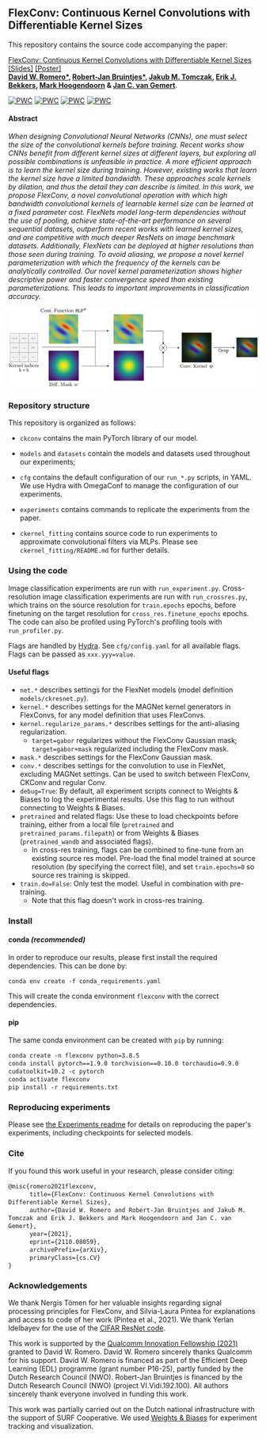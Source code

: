## FlexConv: Continuous Kernel Convolutions with Differentiable Kernel Sizes

This repository contains the source code accompanying the paper:

[FlexConv: Continuous Kernel Convolutions with Differentiable Kernel Sizes](https://arxiv.org/abs/2110.08059)  [[Slides]](https://app.slidebean.com/p/ef4087axxj/FlexConvs-Continuous-Kernel-Convolutions-with-Differentiable-Kernel-Sizes) [[Poster]](presentation/poster.pdf) <br/>**[David W. Romero*](https://www.davidromero.ml/), [Robert-Jan Bruintjes*](https://rjbruin.github.io), [Jakub M. Tomczak](https://jmtomczak.github.io/), [Erik J. Bekkers](https://erikbekkers.bitbucket.io/), [Mark Hoogendoorn](https://www.cs.vu.nl/~mhoogen/) & [Jan C. van Gemert](https://jvgemert.github.io)**.

[![PWC](https://img.shields.io/endpoint.svg?url=https://paperswithcode.com/badge/flexconv-continuous-kernel-convolutions-with-1/sequential-image-classification-on-noise)](https://paperswithcode.com/sota/sequential-image-classification-on-noise?p=flexconv-continuous-kernel-convolutions-with-1)
[![PWC](https://img.shields.io/endpoint.svg?url=https://paperswithcode.com/badge/flexconv-continuous-kernel-convolutions-with-1/sequential-image-classification-on-sequential-1)](https://paperswithcode.com/sota/sequential-image-classification-on-sequential-1?p=flexconv-continuous-kernel-convolutions-with-1)
[![PWC](https://img.shields.io/endpoint.svg?url=https://paperswithcode.com/badge/flexconv-continuous-kernel-convolutions-with-1/sequential-image-classification-on-sequential)](https://paperswithcode.com/sota/sequential-image-classification-on-sequential?p=flexconv-continuous-kernel-convolutions-with-1)
[![PWC](https://img.shields.io/endpoint.svg?url=https://paperswithcode.com/badge/flexconv-continuous-kernel-convolutions-with-1/time-series-on-speech-commands)](https://paperswithcode.com/sota/time-series-on-speech-commands?p=flexconv-continuous-kernel-convolutions-with-1)


#### Abstract
*When designing Convolutional Neural Networks (CNNs), one must select the size of the convolutional kernels before training. Recent works show CNNs benefit from different kernel sizes at different layers, but exploring all possible combinations is unfeasible in practice. A more efficient approach is to learn the kernel size during training. However, existing works that learn the kernel size have a limited bandwidth. These approaches scale kernels by dilation, and thus the detail they can describe is limited. In this work, we propose FlexConv, a novel convolutional operation with which high bandwidth convolutional kernels of learnable kernel size can be learned at a fixed parameter cost. FlexNets model long-term dependencies without the use of pooling, achieve state-of-the-art performance on several sequential datasets, outperform recent works with learned kernel sizes, and are competitive with much deeper ResNets on image benchmark datasets. Additionally, FlexNets can be deployed at higher resolutions than those seen during training. To avoid aliasing, we propose a novel kernel parameterization with which the frequency of the kernels can be analytically controlled. Our novel kernel parameterization shows higher descriptive power and faster convergence speed than existing parameterizations. This leads to important improvements in classification accuracy.*

<img src="flexconv.png" alt="drawing" width="750"/>

### Repository structure

This repository is organized as follows:

* `ckconv` contains the main PyTorch library of our model.

* `models` and `datasets` contain the models and datasets used throughout our experiments;

* `cfg` contains the default configuration of our `run_*.py` scripts, in YAML. We use Hydra with OmegaConf to manage the configuration of our experiments.

* `experiments` contains commands to replicate the experiments from the paper.

* `ckernel_fitting` contains source code to run experiments to approximate convolutional filters via MLPs. Please see `ckernel_fitting/README.md` for further details.

### Using the code

Image classification experiments are run with `run_experiment.py`. Cross-resolution image classification experiments are run with `run_crossres.py`, which trains on the source resolution for `train.epochs` epochs, before finetuning on the target resolution for `cross_res.finetune_epochs` epochs. The code can also be profiled using PyTorch's profiling tools with `run_profiler.py`.

Flags are handled by [Hydra](https://hydra.cc/docs/intro). See `cfg/config.yaml` for all available flags. Flags can be passed as `xxx.yyy=value`.

#### Useful flags

- `net.*` describes settings for the FlexNet models (model definition `models/ckresnet.py`).
- `kernel.*` describes settings for the MAGNet kernel generators in FlexConvs, for any model definition that uses FlexConvs.
- `kernel.regularize_params.*` describes settings for the anti-aliasing regularization.
  - `target=gabor` regularizes without the FlexConv Gaussian mask; `target=gabor+mask` regularized including the FlexConv mask.
- `mask.*` describes settings for the FlexConv Gaussian mask.
- `conv.*` describes settings for the convolution to use in FlexNet, excluding MAGNet settings. Can be used to switch between FlexConv, CKConv and regular Conv.
- `debug=True`: By default, all experiment scripts connect to Weights & Biases to log the experimental results. Use this flag to run without connecting to Weights & Biases.
- `pretrained` and related flags: Use these to load checkpoints before training, either from a local file (`pretrained` and `pretrained_params.filepath`) or from Weights & Biases (`pretrained_wandb` and associated flags).
  - In cross-res training, flags can be combined to fine-tune from an existing source res model. Pre-load the final model trained at source resolution (by specifying the correct file), and set `train.epochs=0` so source res training is skipped.
- `train.do=False`: Only test the model. Useful in combination with pre-training.
  - Note that this flag doesn't work in cross-res training.

### Install

#### conda *(recommended)*
In order to reproduce our results, please first install the required dependencies. This can be done by:
```
conda env create -f conda_requirements.yaml
```
This will create the conda environment `flexconv` with the correct dependencies.

#### pip
The same conda environment can be created with `pip` by running:
```
conda create -n flexconv python=3.8.5
conda install pytorch==1.9.0 torchvision==0.10.0 torchaudio=0.9.0 cudatoolkit=10.2 -c pytorch
conda activate flexconv
pip install -r requirements.txt
```

### Reproducing experiments

Please see [the Experiments readme](experiments/readme.md) for details on reproducing the paper's experiments, including checkpoints for selected models.

### Cite
If you found this work useful in your research, please consider citing:

```
@misc{romero2021flexconv,
      title={FlexConv: Continuous Kernel Convolutions with Differentiable Kernel Sizes}, 
      author={David W. Romero and Robert-Jan Bruintjes and Jakub M. Tomczak and Erik J. Bekkers and Mark Hoogendoorn and Jan C. van Gemert},
      year={2021},
      eprint={2110.08059},
      archivePrefix={arXiv},
      primaryClass={cs.CV}
}
```

### Acknowledgements

We thank Nergis Tömen for her valuable insights regarding signal processing principles for FlexConv, and Silvia-Laura Pintea for explanations and access to code of her work (Pintea et al., 2021). We thank Yerlan Idelbayev for the use of the [CIFAR ResNet code](github.com/akamaster/pytorch_resnet_cifar10).

This work is supported by the [Qualcomm Innovation Fellowship (2021)](https://www.qualcomm.com/research/research/university-relations/innovation-fellowship/2021-europe) granted to David W. Romero. David W. Romero sincerely thanks Qualcomm for his support. David W. Romero is financed as part of the Efficient Deep Learning (EDL) programme (grant number P16-25), partly funded by the Dutch Research Council (NWO). Robert-Jan Bruintjes is financed by the Dutch Research Council (NWO) (project VI.Vidi.192.100). All authors sincerely thank everyone involved in funding this work.

This work was partially carried out on the Dutch national infrastructure with the support of SURF Cooperative. We used [Weights & Biases](https://wandb.ai/site) for experiment tracking and visualization.

